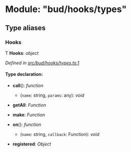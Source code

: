 # Module: "bud/hooks/types"

## Type aliases

###  Hooks

Ƭ **Hooks**: *object*

*Defined in [src/bud/hooks/types.ts:1](https://github.com/roots/bud-support/blob/bd00b72/src/bud/hooks/types.ts#L1)*

#### Type declaration:

* **call**(): *function*

  * (`name`: string, `params`: any): *void*

* **getAll**: *Function*

* **make**: *Function*

* **on**(): *function*

  * (`name`: string, `callback`: Function): *void*

* **registered**: *Object*
